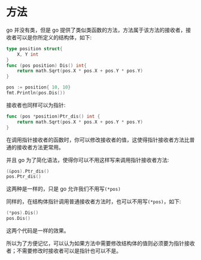 # 方法
go 并没有类，但是 go 提供了类似类函数的方法，方法属于该方法的接收者，接收者可以是你所定义的结构体，如下:
```go
type position struct{
    X, Y int 
}
func (pos position) Dis() int{
    return math.Sqrt(pos.X * pos.X + pos.Y * pos.Y)
}

pos := position{ 10, 10}
fmt.Println(pos.Dis())
```
接收者也同样可以为指针:
```go
func (pos *position)Ptr_dis() int {
    return math.Sqrt(pos.X * pos.X + pos.Y * pos.Y)
}
```
在调用指针接收者的函数时，你可以修改接收者的值，这使得指针接收者方法比普通的接收者方法更常用。

并且 go 为了简化语法，使得你可以不用这样写来调用指针接收者方法:
```go
(&pos).Ptr_dis()
pos.Ptr_dis()
```
这两种是一样的，只是 go 允许我们不用写```(*pos)```

同样的，在结构体指针调用普通接收者方法时，也可以不用写```(*pos)```，如下:
```go
(*pos).Dis()
pos.Dis()
```
这两个代码是一样的效果。

所以为了方便记忆，可以认为如果方法中需要修改结构体的值则必须要为指针接收者；不需要修改时接收者可以是指针也可以不是。